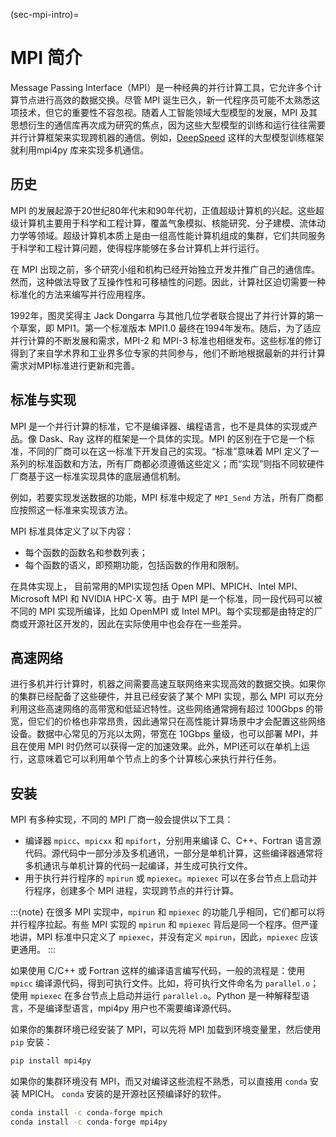 (sec-mpi-intro)=
# MPI 简介

Message Passing Interface（MPI）是一种经典的并行计算工具，它允许多个计算节点进行高效的数据交换。尽管 MPI 诞生已久，新一代程序员可能不太熟悉这项技术，但它的重要性不容忽视。随着人工智能领域大型模型的发展，MPI 及其思想衍生的通信库再次成为研究的焦点，因为这些大型模型的训练和运行往往需要并行计算框架来实现跨机器的通信。例如，[DeepSpeed](https://github.com/microsoft/DeepSpeed) 这样的大型模型训练框架就利用mpi4py 库来实现多机通信。

## 历史

MPI 的发展起源于20世纪80年代末和90年代初，正值超级计算机的兴起。这些超级计算机主要用于科学和工程计算，覆盖气象模拟、核能研究、分子建模、流体动力学等领域。超级计算机本质上是由一组高性能计算机组成的集群，它们共同服务于科学和工程计算问题，使得程序能够在多台计算机上并行运行。

在 MPI 出现之前，多个研究小组和机构已经开始独立开发并推广自己的通信库。然而，这种做法导致了互操作性和可移植性的问题。因此，计算社区迫切需要一种标准化的方法来编写并行应用程序。

1992年，图灵奖得主 Jack Dongarra 与其他几位学者联合提出了并行计算的第一个草案，即 MPI1。第一个标准版本 MPI1.0 最终在1994年发布。随后，为了适应并行计算的不断发展和需求，MPI-2 和 MPI-3 标准也相继发布。这些标准的修订得到了来自学术界和工业界多位专家的共同参与，他们不断地根据最新的并行计算需求对MPI标准进行更新和完善。

## 标准与实现

MPI 是一个并行计算的标准，它不是编译器、编程语言，也不是具体的实现或产品。像 Dask、Ray 这样的框架是一个具体的实现。MPI 的区别在于它是一个标准，不同的厂商可以在这一标准下开发自己的实现。“标准”意味着 MPI 定义了一系列的标准函数和方法，所有厂商都必须遵循这些定义；而“实现”则指不同软硬件厂商基于这一标准实现具体的底层通信机制。

例如，若要实现发送数据的功能，MPI 标准中规定了 `MPI_Send` 方法，所有厂商都应按照这一标准来实现该方法。
 
MPI 标准具体定义了以下内容：

* 每个函数的函数名和参数列表；
* 每个函数的语义，即预期功能，包括函数的作用和限制。

在具体实现上， 目前常用的MPI实现包括 Open MPI、MPICH、Intel MPI、Microsoft MPI 和 NVIDIA HPC-X 等。由于 MPI 是一个标准，同一段代码可以被不同的 MPI 实现所编译，比如 OpenMPI 或 Intel MPI。每个实现都是由特定的厂商或开源社区开发的，因此在实际使用中也会存在一些差异。

## 高速网络

进行多机并行计算时，机器之间需要高速互联网络来实现高效的数据交换。如果你的集群已经配备了这些硬件，并且已经安装了某个 MPI 实现，那么 MPI 可以充分利用这些高速网络的高带宽和低延迟特性。这些网络通常拥有超过 100Gbps 的带宽，但它们的价格也非常昂贵，因此通常只在高性能计算场景中才会配置这些网络设备。数据中心常见的万兆以太网，带宽在 10Gbps 量级，也可以部署 MPI，并且在使用 MPI 时仍然可以获得一定的加速效果。此外，MPI还可以在单机上运行，这意味着它可以利用单个节点上的多个计算核心来执行并行任务。

## 安装

MPI 有多种实现，不同的 MPI 厂商一般会提供以下工具：

* 编译器 `mpicc`、`mpicxx` 和 `mpifort`，分别用来编译 C、C++、Fortran 语言源代码。源代码中一部分涉及多机通讯，一部分是单机计算，这些编译器通常将多机通讯与单机计算的代码一起编译，并生成可执行文件。
* 用于执行并行程序的 `mpirun` 或 `mpiexec`。`mpiexec` 可以在多台节点上启动并行程序，创建多个 MPI 进程，实现跨节点的并行计算。

:::{note}
在很多 MPI 实现中，`mpirun` 和 `mpiexec` 的功能几乎相同，它们都可以将并行程序拉起。有些 MPI 实现的 `mpirun` 和 `mpiexec` 背后是同一个程序。但严谨地讲，MPI 标准中只定义了 `mpiexec`，并没有定义 `mpirun`，因此，`mpiexec` 应该更通用。
:::

如果使用 C/C++ 或 Fortran 这样的编译语言编写代码，一般的流程是：使用 `mpicc` 编译源代码，得到可执行文件。比如，将可执行文件命名为 `parallel.o`；使用 `mpiexec` 在多台节点上启动并运行 `parallel.o`。Python 是一种解释型语言，不是编译型语言，mpi4py 用户也不需要编译源代码。

如果你的集群环境已经安装了 MPI，可以先将 MPI 加载到环境变量里，然后使用 `pip` 安装：

```bash
pip install mpi4py
```

如果你的集群环境没有 MPI，而又对编译这些流程不熟悉，可以直接用 `conda` 安装 MPICH。 `conda` 安装的是开源社区预编译好的软件。

```bash
conda install -c conda-forge mpich
conda install -c conda-forge mpi4py
```